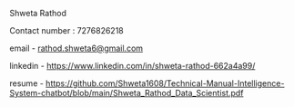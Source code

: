 Shweta Rathod

Contact number : 7276826218

email - rathod.shweta6@gmail.com

linkedin - https://www.linkedin.com/in/shweta-rathod-662a4a99/

resume - https://github.com/Shweta1608/Technical-Manual-Intelligence-System-chatbot/blob/main/Shweta_Rathod_Data_Scientist.pdf
